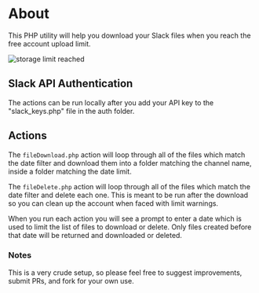 # About

This PHP utility will help you download your Slack files when you reach the free account upload limit.

![storage limit reached](https://user-images.githubusercontent.com/7986768/40818119-9ff6b816-6523-11e8-92be-c1dbbac9c5fb.png)


## Slack API Authentication

The actions can be run locally after you add your API key to the "slack_keys.php" file in the auth folder.
## Actions

The `fileDownload.php` action will loop through all of the files which match the date filter and download them into a folder matching the channel name, inside a folder matching the date limit.

The `fileDelete.php` action will loop through all of the files which match the date filter and delete each one. This is meant to be run after the download so you can clean up the account when faced with limit warnings.

When you run each action you will see a prompt to enter a date which is used to limit the list of files to download or delete. Only files created before that date will be returned and downloaded or deleted.

### Notes

This is a very crude setup, so please feel free to suggest improvements, submit PRs, and fork for your own use.
